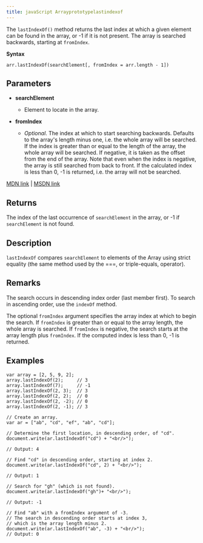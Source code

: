 ```yaml
---
title: javaScript Arrayprototypelastindexof
---
```

The `lastIndexOf()` method returns the last index at which a given element can be found in the array, or -1 if it is not present. The array is searched backwards, starting at `fromIndex`.

**Syntax**

    arr.lastIndexOf(searchElement[, fromIndex = arr.length - 1])

## Parameters

*   **searchElement**
    *   Element to locate in the array.

*   **fromIndex**

    *   _Optional_. The index at which to start searching backwards. Defaults to the array's length minus one, i.e. the whole array will be searched. If the index is greater than or equal to the length of the array, the whole array will be searched. If negative, it is taken as the offset from the end of the array. Note that even when the index is negative, the array is still searched from back to front. If the calculated index is less than 0, -1 is returned, i.e. the array will not be searched.

[MDN link](https://developer.mozilla.org/en-US/docs/Web/JavaScript/Reference/Global_Objects/Array/lastIndexOf) | [MSDN link](https://msdn.microsoft.com/en-us/LIBRary/ff679972%28v=vs.94%29.aspx)

## Returns

The index of the last occurrence of `searchElement` in the array, or -1 if `searchElement` is not found.

## Description

`lastIndexOf` compares `searchElement` to elements of the Array using strict equality (the same method used by the ===, or triple-equals, operator).

## Remarks

The search occurs in descending index order (last member first). To search in ascending order, use the `indexOf` method.

The optional `fromIndex` argument specifies the array index at which to begin the search. If `fromIndex` is greater than or equal to the array length, the whole array is searched. If `fromIndex` is negative, the search starts at the array length plus `fromIndex`. If the computed index is less than 0, -1 is returned.

## Examples

    var array = [2, 5, 9, 2];
    array.lastIndexOf(2);     // 3
    array.lastIndexOf(7);     // -1
    array.lastIndexOf(2, 3);  // 3
    array.lastIndexOf(2, 2);  // 0
    array.lastIndexOf(2, -2); // 0
    array.lastIndexOf(2, -1); // 3

    // Create an array.
    var ar = ["ab", "cd", "ef", "ab", "cd"];

    // Determine the first location, in descending order, of "cd".
    document.write(ar.lastIndexOf("cd") + "<br/>");

    // Output: 4

    // Find "cd" in descending order, starting at index 2.
    document.write(ar.lastIndexOf("cd", 2) + "<br/>");

    // Output: 1

    // Search for "gh" (which is not found).
    document.write(ar.lastIndexOf("gh")+ "<br/>");

    // Output: -1

    // Find "ab" with a fromIndex argument of -3.
    // The search in descending order starts at index 3,
    // which is the array length minus 2.
    document.write(ar.lastIndexOf("ab", -3) + "<br/>");
    // Output: 0